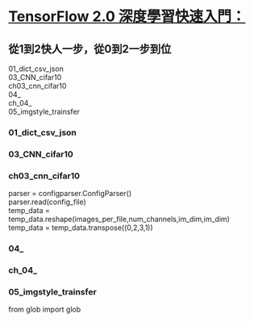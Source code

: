 
# [TensorFlow 2.0 深度學習快速入門：](http://www.drmaster.com.tw/bookinfo.asp?BookID=MP12016)
## 從1到2快人一步，從0到2一步到位

01_dict_csv_json  
03_CNN_cifar10  
ch03_cnn_cifar10  
04_  
ch_04_  
05_imgstyle_trainsfer  


### 01_dict_csv_json

### 03_CNN_cifar10
### ch03_cnn_cifar10
parser = configparser.ConfigParser()  
parser.read(config_file)  
temp_data = temp_data.reshape(images_per_file,num_channels,im_dim,im_dim)  
temp_data = temp_data.transpose((0,2,3,1))  

### 04_
### ch_04_
### 05_imgstyle_trainsfer
from glob import glob  








